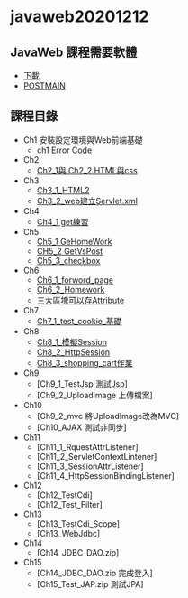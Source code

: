 # javaweb20201212
## JavaWeb 課程需要軟體
* [下載](https://drive.google.com/file/d/1hljBks3O8Ra94xdidB8F1PYEooWcplan/view)
* [POSTMAIN](https://www.postman.com/downloads/)
## 課程目錄
+ Ch1 安裝設定環境與Web前端基礎
  + [ch1 Error Code](https://github.com/xvpowerg/javaweb20201212/blob/main/errorcode.md)
+ Ch2
   + [Ch2_1與 Ch2_2 HTML與css](https://github.com/xvpowerg/javaweb20201212/blob/main/20201212/Ch2_1/WebContent/index.html)
+ Ch3
   + [Ch3_1_HTML2](https://github.com/xvpowerg/javaweb20201212/tree/main/20201219/Ch3_1_HTML2)
   + [Ch3_2_web建立Servlet.xml](https://github.com/xvpowerg/javaweb20201212/tree/main/20201219/Ch3_2_createServlet)
+ Ch4
  + [Ch4_1 get練習](https://github.com/xvpowerg/javaweb20201212/blob/main/20201219/Ch4_1_Get/src/tw/com/web/TestGetServlet.java)
+ Ch5
  + [Ch5_1 GeHomeWork](https://github.com/xvpowerg/javaweb20201212/tree/main/20201226/Ch5_1_GetHomeWork)
  + [CH5_2 GetVsPost](https://github.com/xvpowerg/javaweb20201212/tree/main/20201226/Ch5_2_GetVsPost)
  + [Ch5_3_checkbox](https://github.com/xvpowerg/javaweb20201212/tree/main/20201226/Ch5_3_CheckBox)
+ Ch6
   + [Ch6_1_forword_page](https://github.com/xvpowerg/javaweb20201212/tree/main/20201226/Ch6_1_forword_page)
   + [Ch6_2_Homework](https://github.com/xvpowerg/javaweb20201212/tree/main/20201226/Ch6_2_Homework)
   + [三大區塊可以存Attribute](https://github.com/xvpowerg/javaweb20201212/tree/main/20201226/Ch6_1_forword_page)
+ Ch7
   + [Ch7_1_test_cookie_基礎](https://github.com/xvpowerg/javaweb20201212/tree/main/20210102/Ch7_1_cookies_1)
+ Ch8
   + [Ch8_1_模擬Session](https://github.com/xvpowerg/javaweb20201212/tree/main/20210102/Ch8_1_cookies_2)
   + [Ch8_2_HttpSession](https://github.com/xvpowerg/javaweb20201212/tree/main/20210102/Ch8_2_TestSession)
   + [Ch8_3_shopping_cart作業](https://github.com/xvpowerg/javaweb20201212/tree/main/20210102/Ch8_3_shopping_cart)
+ Ch9
   + [Ch9_1_TestJsp 測試Jsp]
   + [Ch9_2_UploadImage 上傳檔案]
+ Ch10 
   + [Ch9_2_mvc 將UploadImage改為MVC]
   + [Ch10_AJAX 測試非同步]
+ Ch11 
   + [Ch11_1_RquestAttrListener]
   + [Ch11_2_ServletContextLintener] 
   + [Ch11_3_SessionAttrListener] 
   + [Ch11_4_HttpSessionBindingListener]
+ Ch12
   + [Ch12_TestCdi]
   + [Ch12_Test_Filter]
+ Ch13
   + [Ch13_TestCdi_Scope]
   + [Ch13_WebJdbc]
+ Ch14
   + [Ch14_JDBC_DAO.zip]
 + Ch15
   + [Ch14_JDBC_DAO.zip 完成登入]
   + [Ch15_Test_JAP.zip 測試JPA]
 
